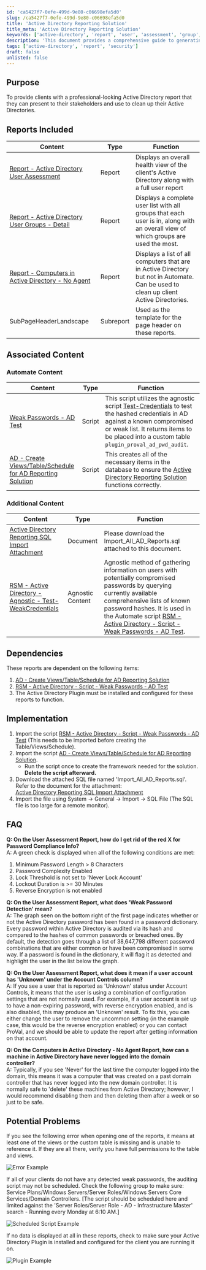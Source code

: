 ```yaml
---
id: 'ca5427f7-0efe-499d-9e80-c06698efa5d0'
slug: /ca5427f7-0efe-499d-9e80-c06698efa5d0
title: 'Active Directory Reporting Solution'
title_meta: 'Active Directory Reporting Solution'
keywords: ['active-directory', 'report', 'user', 'assessment', 'group', 'computer', 'audit']
description: 'This document provides a comprehensive guide to generating professional Active Directory reports that clients can use to assess and clean up their Active Directories. It includes example reports, detailed descriptions of included reports, associated content, implementation instructions, FAQs, and potential problems to watch out for.'
tags: ['active-directory', 'report', 'security']
draft: false
unlisted: false
---
```


## Purpose

To provide clients with a professional-looking Active Directory report that they can present to their stakeholders and use to clean up their Active Directories.

## Reports Included

| Content                                                                                         | Type      | Function                                                                                                                              |
| ----------------------------------------------------------------------------------------------- | --------- | ------------------------------------------------------------------------------------------------------------------------------------- |
| [Report - Active Directory User Assessment](/docs/71ade073-cc5c-4833-bf2c-2d8b13472078)         | Report    | Displays an overall health view of the client's Active Directory along with a full user report                                        |
| [Report - Active Directory User Groups - Detail](/docs/e76e5bf4-d80e-4a53-ab39-a116c157e008)    | Report    | Displays a complete user list with all groups that each user is in, along with an overall view of which groups are used the most.     |
| [Report - Computers in Active Directory - No Agent](/docs/f3651662-8b77-4254-a8b3-8a945e3aab51) | Report    | Displays a list of all computers that are in Active Directory but not in Automate. Can be used to clean up client Active Directories. |
| SubPageHeaderLandscape                                                                          | Subreport | Used as the template for the page header on these reports.                                                                            |

## Associated Content

### Automate Content

| Content                                                                                                  | Type   | Function                                                                                                                                                                                                                                                                  |
| -------------------------------------------------------------------------------------------------------- | ------ | ------------------------------------------------------------------------------------------------------------------------------------------------------------------------------------------------------------------------------------------------------------------------- |
| [Weak Passwords - AD Test](/docs/cf22292d-e874-47ee-9bd1-5ec79c5f3724)                                   | Script | This script utilizes the agnostic script [Test-Credentials](/docs/9188a8e9-ba15-45aa-9391-d412866b1ebc) to test the hashed credentials in AD against a known compromised or weak list. It returns items to be placed into a custom table `plugin_proval_ad_pwd_audit`. |
| [AD - Create Views/Table/Schedule for AD Reporting Solution](/docs/f0b2fe2b-8bd8-4d9a-9428-2123b332aa49) | Script | This creates all of the necessary items in the database to ensure the [Active Directory Reporting Solution](/docs/ca5427f7-0efe-499d-9e80-c06698efa5d0) functions correctly.                                                                                              |

### Additional Content

| Content                                                                                                  | Type             | Function                                                                                                                                                                                                                                                                                                           |
| -------------------------------------------------------------------------------------------------------- | ---------------- | ------------------------------------------------------------------------------------------------------------------------------------------------------------------------------------------------------------------------------------------------------------------------------------------------------------------ |
| [Active Directory Reporting SQL Import Attachment](/docs/fff1e6ee-cc28-43da-87ef-cdb121414c76)           | Document         | Please download the Import_All_AD_Reports.sql attached to this document.                                                                                                                                                                                                                                           |
| [RSM - Active Directory - Agnostic - Test-WeakCredentials](/docs/9188a8e9-ba15-45aa-9391-d412866b1ebc  ) | Agnostic Content | Agnostic method of gathering information on users with potentially compromised passwords by querying currently available comprehensive lists of known password hashes. It is used in the Automate script [RSM - Active Directory - Script - Weak Passwords - AD Test](/docs/cf22292d-e874-47ee-9bd1-5ec79c5f3724). |

## Dependencies

These reports are dependent on the following items:

1. [AD - Create Views/Table/Schedule for AD Reporting Solution](/docs/f0b2fe2b-8bd8-4d9a-9428-2123b332aa49)
2. [RSM - Active Directory - Script - Weak Passwords - AD Test](/docs/cf22292d-e874-47ee-9bd1-5ec79c5f3724)
3. The Active Directory Plugin must be installed and configured for these reports to function.

## Implementation

1. Import the script [RSM - Active Directory - Script - Weak Passwords - AD Test](/docs/cf22292d-e874-47ee-9bd1-5ec79c5f3724) (This needs to be imported before creating the Table/Views/Schedule).
2. Import the script [AD - Create Views/Table/Schedule for AD Reporting Solution](/docs/f0b2fe2b-8bd8-4d9a-9428-2123b332aa49).
   - Run the script once to create the framework needed for the solution. **Delete the script afterward.**
3. Download the attached SQL file named 'Import_All_AD_Reports.sql'.  
   Refer to the document for the attachment:  
   [Active Directory Reporting SQL Import Attachment](/docs/fff1e6ee-cc28-43da-87ef-cdb121414c76)  
4. Import the file using System → General → Import → SQL File (The SQL file is too large for a remote monitor).

## FAQ

**Q: On the User Assessment Report, how do I get rid of the red X for Password Compliance Info?**  
A: A green check is displayed when all of the following conditions are met:  
   1. Minimum Password Length > 8 Characters  
   2. Password Complexity Enabled  
   3. Lock Threshold is not set to 'Never Lock Account'  
   4. Lockout Duration is >= 30 Minutes  
   5. Reverse Encryption is not enabled  

**Q: On the User Assessment Report, what does 'Weak Password Detection' mean?**  
A: The graph seen on the bottom right of the first page indicates whether or not the Active Directory password has been found in a password dictionary. Every password within Active Directory is audited via its hash and compared to the hashes of common passwords or breached ones. By default, the detection goes through a list of 38,647,798 different password combinations that are either common or have been compromised in some way. If a password is found in the dictionary, it will flag it as detected and highlight the user in the list below the graph.

**Q: On the User Assessment Report, what does it mean if a user account has 'Unknown' under the Account Controls column?**  
A: If you see a user that is reported as 'Unknown' status under Account Controls, it means that the user is using a combination of configuration settings that are not normally used. For example, if a user account is set up to have a non-expiring password, with reverse encryption enabled, and is also disabled, this may produce an 'Unknown' result. To fix this, you can either change the user to remove the uncommon setting (in the example case, this would be the reverse encryption enabled) or you can contact ProVal, and we should be able to update the report after getting information on that account.

**Q: On the Computers in Active Directory - No Agent Report, how can a machine in Active Directory have never logged into the domain controller?**  
A: Typically, if you see 'Never' for the last time the computer logged into the domain, this means it was a computer that was created on a past domain controller that has never logged into the new domain controller. It is normally safe to 'delete' these machines from Active Directory; however, I would recommend disabling them and then deleting them after a week or so just to be safe.

## Potential Problems

If you see the following error when opening one of the reports, it means at least one of the views or the custom table is missing and is unable to reference it. If they are all there, verify you have full permissions to the table and views.

![Error Example](../../../static/img/docs/ca5427f7-0efe-499d-9e80-c06698efa5d0/image_1.webp)

If all of your clients do not have any detected weak passwords, the auditing script may not be scheduled. Check the following group to make sure: Service Plans/Windows Servers/Server Roles/Windows Servers Core Services/Domain Controllers. [The script should be scheduled here and limited against the 'Server Roles/Server Role - AD - Infrastructure Master' search - Running every Monday at 6:10 AM.]

![Scheduled Script Example](../../../static/img/docs/ca5427f7-0efe-499d-9e80-c06698efa5d0/image_2.webp)

If no data is displayed at all in these reports, check to make sure your Active Directory Plugin is installed and configured for the client you are running it on.

![Plugin Example](../../../static/img/docs/ca5427f7-0efe-499d-9e80-c06698efa5d0/image_3.webp)

